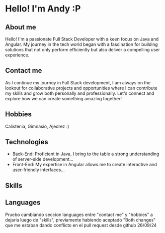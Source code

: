 # Hello! I'm Andy :P

## About me
Hello! I'm a passionate Full Stack Developer with a keen focus on Java and Angular. My journey in the tech world began with a fascination for building solutions that not only perform efficiently but also deliver a compelling user experience.

## Contact me
As I continue my journey in Full Stack development, I am always on the lookout for collaborative projects and opportunities where I can contribute my skills and grow both personally and professionally. Let's connect and explore how we can create something amazing together!


## Hobbies
Calistenia, Gimnasio, Ajedrez :) 

## Technologies
- Back-End: Proficient in Java, I bring to the table a strong understanding of server-side development...
- Front-End: My expertise in Angular allows me to create interactive and user-friendly interfaces...

## Skills 

## Languages
Pruebo cambiando seccion languages entre "contact me" y "hobbies" a dejarla luego de "skills", previamente habiendo aceptado "Both changes" que me estaban dando conflicto en el pull request desde github 26/09/24